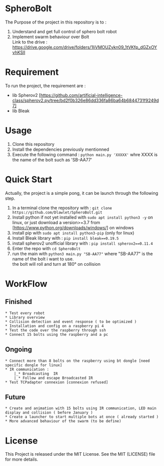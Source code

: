 # SpheroBolt
The Purpose of the project in this repository is to :
1) Understand and get full control of sphero bolt robot
2) Implement swarm behaviour over Bolt    
Link to the drive : https://drive.google.com/drive/folders/1IiVMOUZykn09_1tVKfp_dGZxOYvhKSlI
# Requirement 
To run the project, the requirement are : 
* lib Spherov2 [https://github.com/artificial-intelligence-class/spherov2.py/tree/bd2f0b326e86dd336fa86ba64b6844731f9249d7]
* lib Bleak

# Usage 
1) Clone this repository
2) Install the dependencies previously mentionned 
3) Execute the following command : ``` python main.py 'XXXXX' ``` whre XXXX is the name of the bolt such as 'SB-AA77'

# Quick Start 
Actually, the project is a simple pong, it can be launch through the following step.
1) In a terminal clone the repository with : ```git clone https://github.com/Dlawlet/SpheroBolt.git```
2) Install python if not yet installed with ```sudo apt install python3 -y``` on linux, or just download a version>=3.7 from [https://www.python.org/downloads/windows/] on windows 
3) install pip with ```sudo apt install python3-pip``` (only for linux)
4) Install Bleak library with : ```pip install bleak==0.19.5```
5) install spherov2 unofficial library with : ```pip install spherov2==0.11.4```
6) Enter the repo with ```cd SpheroBolt```  
8) run the main with ```python3 main.py "SB-AA77"``` where "SB-AA77" is the name of the bolt i want to use.  
the bolt will roll and turn at 180° on collision
# WorkFlow 
## Finished 
    * Test every robot 
    * Library overview
    * Collision detection and event response ( to be optimized )
    * Installation and config on a raspberry pi 4 
    * Test the code over the raspberry through ssh 
    * Connect 15 bolts using the raspberry and a pc 
    
## Ongoing
    * Connect more than 8 bolts on the raspberry using bt dongle [need specific dongle for linux]
    * IR communication : 
        |_* Broadcasting  IR 
        |_* Follow and escape Broadcasted IR
    * Test TCPadapter connexion [connexion refused]

## Future
    * Create and animation with 15 bolts using IR communication, LED main display and collision ( before January )
    * Create a launcher to start multiple bots at once ( already started )
    * More advanced behaviour of the swarm (to be define)
# License
   This Project is released under the MIT License. See the MIT (LICENSE) file for more details.

